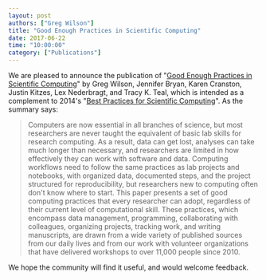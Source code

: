 ```yaml
---
layout: post
authors: ["Greg Wilson"]
title: "Good Enough Practices in Scientific Computing"
date: 2017-06-22
time: "10:00:00"
category: ["Publications"]
---
```


We are pleased to announce the publication of
"[Good Enough Practices in Scientific Computing](http://journals.plos.org/ploscompbiol/article?id=10.1371/journal.pcbi.1005510)"
by Greg Wilson, Jennifer Bryan, Karen Cranston, Justin Kitzes, Lex Nederbragt, and Tracy K. Teal,
which is intended as a complement to 2014's
"[Best Practices for Scientific Computing](http://journals.plos.org/plosbiology/article?id=10.1371/journal.pbio.1001745)".
As the summary says:

> Computers are now essential in all branches of science, but most
> researchers are never taught the equivalent of basic lab skills for
> research computing. As a result, data can get lost, analyses can
> take much longer than necessary, and researchers are limited in how
> effectively they can work with software and data. Computing
> workflows need to follow the same practices as lab projects and
> notebooks, with organized data, documented steps, and the project
> structured for reproducibility, but researchers new to computing
> often don't know where to start. This paper presents a set of good
> computing practices that every researcher can adopt, regardless of
> their current level of computational skill. These practices, which
> encompass data management, programming, collaborating with
> colleagues, organizing projects, tracking work, and writing
> manuscripts, are drawn from a wide variety of published sources from
> our daily lives and from our work with volunteer organizations that
> have delivered workshops to over 11,000 people since 2010.

We hope the community will find it useful,
and would welcome feedback.
